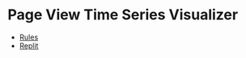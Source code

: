 # Page View Time Series Visualizer

- [Rules](https://www.freecodecamp.org/learn/data-analysis-with-python/data-analysis-with-python-projects/page-view-time-series-visualizer)
- [Replit](https://replit.com/@iruminii/boilerplate-page-view-time-series-visualizer)
